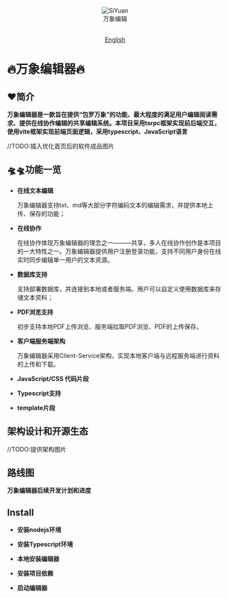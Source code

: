 <p align="center">
<img alt="SiYuan" src="favicon.png">
<br>
万象编辑
<br><br>
</p>

<p align="center">
<a href="README.md">English</a>
</p>

# 🔥**万象编辑器**🔥

## ❤️**简介**

**万象编辑器是一款旨在提供“包罗万象”的功能、最大程度的满足用户编辑阅读需求、提供在线协作编辑的共享编辑系统。本项目采用tsrpc框架实现前后端交互，使用vite框架实现前端页面逻辑，采用typescript、JavaScript语言**

//TODO:插入优化首页后的软件成品图片

## 🛸🛸**功能一览**

* **在线文本编辑**
    
    万象编辑器支持txt、md等大部分字符编码文本的编辑需求，并提供本地上传、保存的功能；

* **在线协作**

    在线协作体现万象编辑器的理念之一———共享，多人在线协作创作是本项目的一大特性之一。万象编辑器提供用户注册登录功能，支持不同用户身份在线实时同步编辑单一用户的文本资源。

* **数据库支持**

    支持部署数据库，并连接到本地或者服务端。用户可以自定义使用数据库来存储文本资料；

* **PDF浏览支持**

    初步支持本地PDF上传浏览、服务端拉取PDF浏览、PDF的上传保存。

* **客户端服务端架构**

    万象编辑器采用Client-Service架构，实现本地客户端与远程服务端进行资料的上传和下载。

* **JavaScript/CSS 代码片段**

* **Typescript支持**

* **template片段**

## 架构设计和开源生态

//TODO:提供架构图片

## 路线图

**万象编辑器后续开发计划和进度**

## Install

* **安装nodejs环境**

* **安装Typescript环境**

* **本地安装编辑器**

* **安装项目依赖**

* **启动编辑器**


